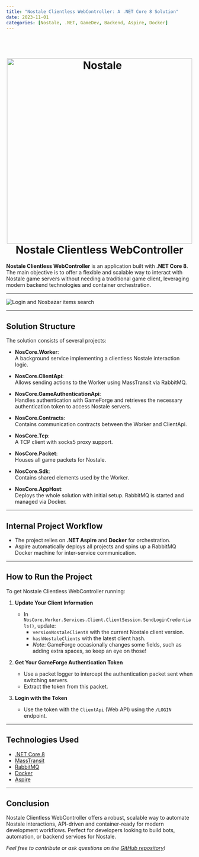 ```yaml
---
title: "Nostale Clientless WebController: A .NET Core 8 Solution"
date: 2023-11-01
categories: [Nostale, .NET, GameDev, Backend, Aspire, Docker]
---
```


<h1 align="center">
  <br>
  <img src="https://secure-asset-delivery.gameforge.com/partnersite_live_product/81854f0b-0698-4507-bcae-59b909e2f1f0/11EZuBbI9Ss_big.jpg" alt="Nostale" width="500">
  <br>
  Nostale Clientless WebController
  <br>
</h1>

**Nostale Clientless WebController** is an application built with **.NET Core 8**. The main objective is to offer a flexible and scalable way to interact with Nostale game servers without needing a traditional game client, leveraging modern backend technologies and container orchestration.

---

<img src="https://ntdev.tech/Assets/Projects/NostaleClientLessWebController/Poc.gif" alt="Login and Nosbazar items search" title="Login and Nosbazar items search"/>

---

## Solution Structure

The solution consists of several projects:

- **NosCore.Worker**:  
  A background service implementing a clientless Nostale interaction logic.

- **NosCore.ClientApi**:  
  Allows sending actions to the Worker using MassTransit via RabbitMQ.

- **NosCore.GameAuthenticationApi**:  
  Handles authentication with GameForge and retrieves the necessary authentication token to access Nostale servers.

- **NosCore.Contracts**:  
  Contains communication contracts between the Worker and ClientApi.

- **NosCore.Tcp**:  
  A TCP client with socks5 proxy support.

- **NosCore.Packet**:  
  Houses all game packets for Nostale.

- **NosCore.Sdk**:  
  Contains shared elements used by the Worker.

- **NosCore.AppHost**:  
  Deploys the whole solution with initial setup. RabbitMQ is started and managed via Docker.

---

## Internal Project Workflow

- The project relies on **.NET Aspire** and **Docker** for orchestration.
- Aspire automatically deploys all projects and spins up a RabbitMQ Docker machine for inter-service communication.

---

## How to Run the Project

To get Nostale Clientless WebController running:

1. **Update Your Client Information**  
   - In `NosCore.Worker.Services.Client.ClientSession.SendLoginCredentials()`, update:
     - `versionNostaleClientX` with the current Nostale client version.
     - `hashNostaleClients` with the latest client hash.
     - *Note*: GameForge occasionally changes some fields, such as adding extra spaces, so keep an eye on those!

2. **Get Your GameForge Authentication Token**  
   - Use a packet logger to intercept the authentication packet sent when switching servers.
   - Extract the token from this packet.

3. **Login with the Token**  
   - Use the token with the `ClientApi` (Web API) using the `/LOGIN` endpoint.

---

## Technologies Used

- [.NET Core 8](https://dotnet.microsoft.com/)
- [MassTransit](https://masstransit-project.com/)
- [RabbitMQ](https://www.rabbitmq.com/)
- [Docker](https://www.docker.com/)
- [Aspire](https://github.com/dotnet/aspire)

---

## Conclusion

Nostale Clientless WebController offers a robust, scalable way to automate Nostale interactions, API-driven and container-ready for modern development workflows. Perfect for developers looking to build bots, automation, or backend services for Nostale.

*Feel free to contribute or ask questions on the [GitHub repository](https://github.com/RomainM4/Nostale-Clientless-WebController)!*
